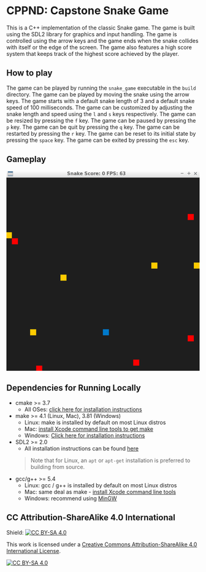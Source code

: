 # CPPND: Capstone Snake Game

This is a C++ implementation of the classic Snake game. The game is built using the SDL2 library for graphics and input handling. The game is controlled using the arrow keys and the game ends when the snake collides with itself or the edge of the screen. The game also features a high score system that keeps track of the highest score achieved by the player.

## How to play
The game can be played by running the `snake_game` executable in the `build` directory. The game can be played by moving the snake using the arrow keys. The game starts with a default snake length of 3 and a default snake speed of 100 milliseconds. The game can be customized by adjusting the snake length and speed using the `l` and `s` keys respectively. The game can be resized by pressing the `f` key. The game can be paused by pressing the `p` key. The game can be quit by pressing the `q` key. The game can be restarted by pressing the `r` key. The game can be reset to its initial state by pressing the `space` key. The game can be exited by pressing the `esc` key.

## Gameplay
<img src="snake_game.gif"/>

## Dependencies for Running Locally
* cmake >= 3.7
  * All OSes: [click here for installation instructions](https://cmake.org/install/)
* make >= 4.1 (Linux, Mac), 3.81 (Windows)
  * Linux: make is installed by default on most Linux distros
  * Mac: [install Xcode command line tools to get make](https://developer.apple.com/xcode/features/)
  * Windows: [Click here for installation instructions](http://gnuwin32.sourceforge.net/packages/make.htm)
* SDL2 >= 2.0
  * All installation instructions can be found [here](https://wiki.libsdl.org/Installation)
  >Note that for Linux, an `apt` or `apt-get` installation is preferred to building from source. 
* gcc/g++ >= 5.4
  * Linux: gcc / g++ is installed by default on most Linux distros
  * Mac: same deal as make - [install Xcode command line tools](https://developer.apple.com/xcode/features/)
  * Windows: recommend using [MinGW](http://www.mingw.org/)

## CC Attribution-ShareAlike 4.0 International


Shield: [![CC BY-SA 4.0][cc-by-sa-shield]][cc-by-sa]

This work is licensed under a
[Creative Commons Attribution-ShareAlike 4.0 International License][cc-by-sa].

[![CC BY-SA 4.0][cc-by-sa-image]][cc-by-sa]

[cc-by-sa]: http://creativecommons.org/licenses/by-sa/4.0/
[cc-by-sa-image]: https://licensebuttons.net/l/by-sa/4.0/88x31.png
[cc-by-sa-shield]: https://img.shields.io/badge/License-CC%20BY--SA%204.0-lightgrey.svg

